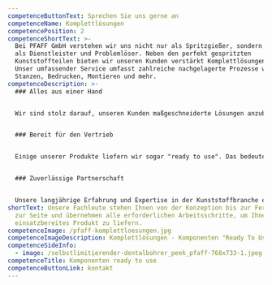 ```yaml
---
competenceButtonText: Sprechen Sie uns gerne an
competenceName: Komplettlösungen
competencePosition: 2
competenceShortText: >-
  Bei PFAFF GmbH verstehen wir uns nicht nur als Spritzgießer, sondern vor allem
  als Dienstleister und Problemlöser. Neben den perfekt gespritzten
  Kunststoffteilen bieten wir unseren Kunden verstärkt Komplettlösungen an.
  Unser umfassender Service umfasst zahlreiche nachgelagerte Prozesse wie
  Stanzen, Bedrucken, Montieren und mehr.
competenceDescription: >-
  ### Alles aus einer Hand


  Wir sind stolz darauf, unseren Kunden maßgeschneiderte Lösungen anzubieten, die ihren Anforderungen und Bedürfnissen entsprechen. Unsere Fachleute stehen Ihnen von der Konzeption bis zur Fertigung zur Seite und übernehmen alle erforderlichen Arbeitsschritte, um Ihnen ein einsatzbereites Produkt zu liefern.


  ### Bereit für den Vertrieb


  Einige unserer Produkte liefern wir sogar "ready to use". Das bedeutet, dass Sie die Kunststoffkomponenten direkt in den Vertrieb geben können, ohne weitere Arbeitsschritte zu benötigen. Dies spart Ihnen Zeit, Ressourcen und Kosten und verschafft Ihnen einen klaren Wettbewerbsvorteil.


  ### Zuverlässige Partnerschaft


  Unsere langjährige Erfahrung und Expertise in der Kunststoffbranche ermöglichen es uns, komplexe Herausforderungen zu bewältigen und innovative Lösungen zu finden. Verlassen Sie sich auf PFAFF GmbH als zuverlässigen Partner für Komplettlösungen und hochwertige Kunststoffkomponenten.
shortText: Unsere Fachleute stehen Ihnen von der Konzeption bis zur Fertigung
  zur Seite und übernehmen alle erforderlichen Arbeitsschritte, um Ihnen ein
  einsatzbereites Produkt zu liefern.
competenceImage: /pfaff-komplettloesungen.jpg
competenceImageDescription: Komplettlösungen - Komponenten "Ready To Use"
competenceSideInfo:
  - image: /selbstlimitierender-dentalbohrer_peek_pfaff-768x733-1.jpeg
competenceTitle: Komponenten ready to use
competenceButtonLink: kontakt
---
```

